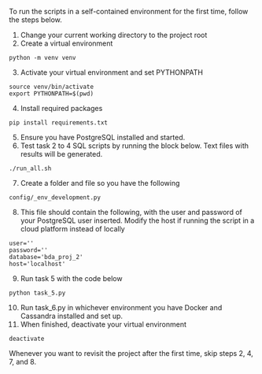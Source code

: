 To run the scripts in a self-contained environment for the first time, follow the steps below.

1. Change your current working directory to the project root
2. Create a virtual environment
```
python -m venv venv
```
3. Activate your virtual environment and set PYTHONPATH
```
source venv/bin/activate
export PYTHONPATH=$(pwd)
```
4. Install required packages
```
pip install requirements.txt
```
5. Ensure you have PostgreSQL installed and started.
6. Test task 2 to 4 SQL scripts by running the block below. Text files with results will be generated.
```
./run_all.sh
```
7. Create a folder and file so you have the following
```
config/_env_development.py
```
8. This file should contain the following, with the user and password of your PostgreSQL user inserted. Modify the host if running the script in a cloud platform instead of locally
```
user=''
password=''
database='bda_proj_2'
host='localhost'
```
9. Run task 5 with the code below
```
python task_5.py
```
10. Run task_6.py in whichever environment you have Docker and Cassandra installed and set up.
11. When finished, deactivate your virtual environment
```
deactivate
```

Whenever you want to revisit the project after the first time, skip steps 2, 4, 7, and 8.
